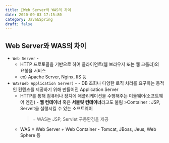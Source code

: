 ```yaml
---
title: 🔌Web Server와 WAS의 차이
date: 2020-09-03 17:15:80
category: Java&Spring
draft: false
---
```


## Web Server와 WAS의 차이

- `Web Server` -
  - HTTP 프로토콜을 기반으로 하여 클라이언트(웹 브라우저 또는 웹 크롤러)의 요청을 서비스
  - ex) Apache Server, Nginx, IIS 등
- `WAS(Web Application Server)` - - DB 조회나 다양한 로직 처리를 요구하는 동적인 컨텐츠를 제공하기 위해 만들어진 Application Server
  - HTTP를 통해 컴퓨터나 장치에 애플리케이션을 수행해주는 미들웨어(소프트웨어 엔진) - **웹 컨테이너** 혹은 **서블릿 컨테이너**라고도 불림 >Container : JSP, Servelt을 실행시킬 수 있는 소프트웨어
    > = WAS는 JSP, Servlet 구동환경을 제공
  - WAS = Web Server + Web Container - Tomcat, JBoss, Jeus, Web Sphere 등
